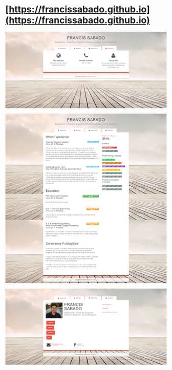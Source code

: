 # [https://francissabado.github.io](https://francissabado.github.io)

![Contact image](https://raw.githubusercontent.com/francissabado/francissabado.github.io/master/images/contact-webshot.png)

![Resume image](https://raw.githubusercontent.com/francissabado/francissabado.github.io/master/images/resume-webshot.png)

![About image](https://raw.githubusercontent.com/francissabado/francissabado.github.io/master/images/about-webshot.png)
